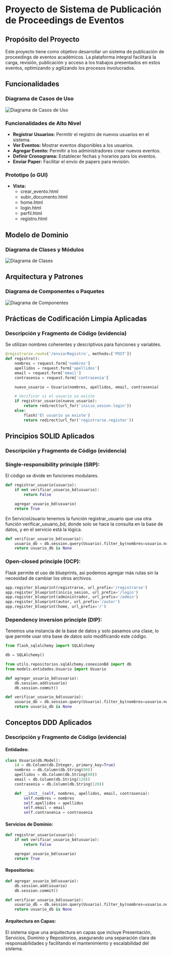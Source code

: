 # Proyecto de Sistema de Publicación de Proceedings de Eventos

## Propósito del Proyecto
Este proyecto tiene como objetivo desarrollar un sistema de publicación de proceedings de eventos académicos. La plataforma integral facilitará la carga, revisión, publicación y acceso a los trabajos presentados en estos eventos, optimizando y agilizando los procesos involucrados.

## Funcionalidades
### Diagrama de Casos de Uso
![Diagrama de Casos de Uso](https://github.com/DanielfQo/ProceedingsEventos/edit/desarrollo/diagrama.png)

### Funcionalidades de Alto Nivel
- **Registrar Usuarios:** Permitir el registro de nuevos usuarios en el sistema.
- **Ver Eventos:** Mostrar eventos disponibles a los usuarios.
- **Agregar Evento:** Permitir a los administradores crear nuevos eventos.
- **Definir Cronograma:** Establecer fechas y horarios para los eventos.
- **Enviar Paper:** Facilitar el envío de papers para revisión.

### Prototipo (o GUI)
- **Vista:** 
  - crear_evento.html
  - subir_documento.html
  - home.html
  - login.html
  - perfil.html
  - registro.html

## Modelo de Dominio
### Diagrama de Clases y Módulos
![Diagrama de Clases](https://github.com/DanielfQo/ProceedingsEventos/edit/desarrollo/diagramaClases.png)

## Arquitectura y Patrones
### Diagrama de Componentes o Paquetes
![Diagrama de Componentes](https://github.com/DanielfQo/ProceedingsEventos/edit/desarrollo/diagramaComponentes.png)

## Prácticas de Codificación Limpia Aplicadas
### Descripción y Fragmento de Código (evidencia)
Se utilizan nombres coherentes y descriptivos para funciones y variables.

```python
@registrarse.route('/enviarRegistro', methods=['POST'])
def registro():
    nombres = request.form['nombres']
    apellidos = request.form['apellidos']
    email = request.form['email']
    contrasenia = request.form['contrasenia']

    nuevo_usuario = Usuario(nombres, apellidos, email, contrasenia)

    # Verificar si el usuario ya existe
    if registrar_usuario(nuevo_usuario):
        return redirect(url_for('inicio_sesion.login'))
    else:
        flash('El usuario ya existe')
        return redirect(url_for('registrarse.register'))
```


## Principios SOLID Aplicados
### Descripción y Fragmento de Código (evidencia)
### Single-responsibility principle (SRP):
El código se divide en funciones modulares.

```python
def registrar_usuario(usuario):
    if not verificar_usuario_bd(usuario):
        return False

    agregar_usuario_bd(usuario)
    return True
```
En ServicioUsuario tenemos la función registrar_usuario que usa otra función verificar_usuario_bd, donde solo se hace la consulta en la base de datos, y en el servicio está la lógica.

```python
def verificar_usuario_bd(usuario):
    usuario_db = db.session.query(Usuario).filter_by(nombres=usuario.nombres, apellidos=usuario.apellidos, email=usuario.email).first()
    return usuario_db is None
```

### Open-closed principle (OCP):
Flask permite el uso de blueprints, así podemos agregar más rutas sin la necesidad de cambiar los otros archivos.

```python
app.register_blueprint(registrarse, url_prefix='/registrarse')
app.register_blueprint(inicio_sesion, url_prefix='/login')
app.register_blueprint(administrador, url_prefix='/admin')
app.register_blueprint(autor, url_prefix='/autor')
app.register_blueprint(home, url_prefix='/')
```
### Dependency inversion principle (DIP):
Tenemos una instancia de la base de datos y solo pasamos una clase, lo que permite usar otra base de datos solo modificando este código.

```python
from flask_sqlalchemy import SQLAlchemy

db = SQLAlchemy()

from utils.repositorios.sqlAlchemy.conexionBd import db
from models.entidades.Usuario import Usuario

def agregar_usuario_bd(usuario):
    db.session.add(usuario)
    db.session.commit()

def verificar_usuario_bd(usuario):
    usuario_db = db.session.query(Usuario).filter_by(nombres=usuario.nombres, apellidos=usuario.apellidos, email=usuario.email).first()
    return usuario_db is None
```

## Conceptos DDD Aplicados
### Descripción y Fragmento de Código (evidencia)
#### Entidades:

```python
class Usuario(db.Model):
    id = db.Column(db.Integer, primary_key=True)
    nombres = db.Column(db.String(80))
    apellidos = db.Column(db.String(80))
    email = db.Column(db.String(120))
    contrasenia = db.Column(db.String(120))

    def __init__(self, nombres, apellidos, email, contrasenia):
        self.nombres = nombres
        self.apellidos = apellidos
        self.email = email
        self.contrasenia = contrasenia
```

#### Servicios de Dominio:

```python
def registrar_usuario(usuario):
    if not verificar_usuario_bd(usuario):
        return False

    agregar_usuario_bd(usuario)
    return True
```    
#### Repositorios:

```python
def agregar_usuario_bd(usuario):
    db.session.add(usuario)
    db.session.commit()

def verificar_usuario_bd(usuario):
    usuario_db = db.session.query(Usuario).filter_by(nombres=usuario.nombres, apellidos=usuario.apellidos, email=usuario.email).first()
    return usuario_db is None
```
    
#### Arquitectura en Capas:
El sistema sigue una arquitectura en capas que incluye Presentación, Servicios, Dominio y Repositorios, asegurando una separación clara de responsabilidades y facilitando el mantenimiento y escalabilidad del sistema.
